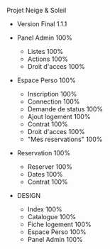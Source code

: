Projet Neige & Soleil
  - Version Final 1.1.1
  
 
 - Panel Admin 100%
    - Listes 100%
    - Actions 100%
    - Droit d'acces 100%
 - Espace Perso 100%
    - Inscription 100%
    - Connection 100%
    - Demande de status 100%
    - Ajout logement 100%
    - Contrat 100%  
    - Droit d'acces 100%
    - "Mes reservations" 100%
 - Reservation 100%
    - Reserver 100%
    - Dates 100%
    - Contrat 100%
 - DESIGN
    - Index 100%
    - Catalogue 100%
    - Fiche logement 100%
    - Espace Perso 100%
    - Panel Admin 100%
